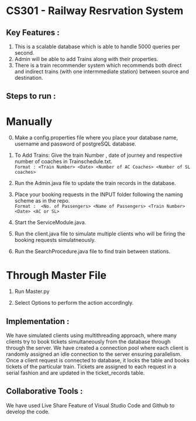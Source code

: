# CS301 - Railway Resrvation System

## Key Features :

1. This is a scalable database which is able to handle 5000 queries per second.
2. Admin will be able to add Trains along with their properties.
3. There is a train recommender system which recommends both direct and indirect trains (with one intermmediate station) between source and destination.


## Steps to run :

# Manually

0. Make a config.properties file where you place your database name, username and password of postgreSQL database.

1. To Add Trains: Give the train Number , date of journey and respective number of coaches in Trainschedule.txt. <br/>
   ``Format : <Train Number> <Date> <Number of AC Coaches> <Number of SL coaches> ``

2. Run the Admin.java file to update the train records in the database.

3. Place your booking requests in the INPUT folder following the naming scheme as in the repo. <br/> 
   ``Format :  <No. of Passengers> <Name of Passengers> <Train Number> <Date> <AC or SL>``

4. Start the ServiceModule.java. 

5. Run the client.java file to simulate multiple clients who will be firing the booking requests simulatneously.

6. Run the SearchProcedure.java file to find train between stations.

# Through Master File

1. Run Master.py

2. Select Options to perform the action accordingly.

## Implementation :

We have simulated clients using multithreading approach, where many clients try to book tickets simultaneously from the database through through the server.
We have created a connection pool where each client is randomly assigned an idle connection to the server ensuring parallelism. Once a client request is connected to database, it locks the table and books tickets of the particular train. Tickets are assigned to each request in a serial fashion and are updated in the ticket_records table.

## Collaborative Tools :

We have used Live Share Feature of Visual Studio Code and Github to develop the code.




